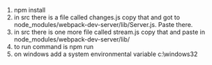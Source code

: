 1. npm install
2. in src there is a file called changes.js copy that and got to node_modules/webpack-dev-server/lib/Server.js. Paste there.
3. in src there is one more file called stream.js
    copy that and paste in node_modules/webpack-dev-server/lib/
4. to run command is npm run
5. on windows add a system environmental variable c:\windows32
